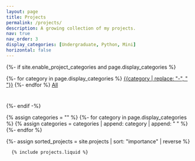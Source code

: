 ```yaml
---
layout: page
title: Projects
permalink: /projects/
description: A growing collection of my projects.
nav: true
nav_order: 3
display_categories: [Undergraduate, Python, Mini]
horizontal: false
---
```


<!-- pages/projects.md -->


<div class="blog__categories">
  <div class="container">

  {%- if site.enable_project_categories and page.display_categories %}
    <div class="button-group filter-button-group text-center" style="margin-bottom: 40px">
      {%- for category in page.display_categories %}
        <a class="category-link btn btn-sm btn-primary" data-category=".{{category | downcase}}" href="#">{{category | replace: "-", " "}}</a>
      {%- endfor %}
      <a class=" all-link btn btn-sm btn-primary active" href="#">All</a>
  </div>
</div>
  {%- endif -%}



  {% assign categories = "" %}
  {%- for category in page.display_categories %}
    {% assign categories = categories | append: category | append: " " %}
  {%- endfor %}

  <!-- Display categorized projects -->
  {%- assign sorted_projects = site.projects | sort: "importance" | reverse %}
  <!-- Generate cards for each project -->
    
      {% include projects.liquid %}
</div>